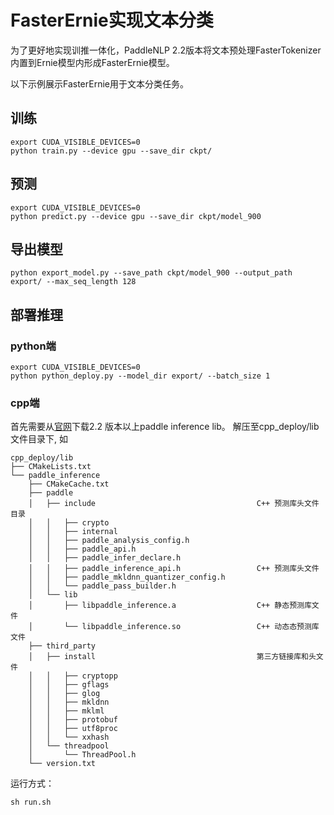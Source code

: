 # FasterErnie实现文本分类

为了更好地实现训推一体化，PaddleNLP 2.2版本将文本预处理FasterTokenizer内置到Ernie模型内形成FasterErnie模型。

以下示例展示FasterErnie用于文本分类任务。

## 训练

```shell
export CUDA_VISIBLE_DEVICES=0
python train.py --device gpu --save_dir ckpt/
```

## 预测

```shell
export CUDA_VISIBLE_DEVICES=0
python predict.py --device gpu --save_dir ckpt/model_900
```

## 导出模型

```shell
python export_model.py --save_path ckpt/model_900 --output_path export/ --max_seq_length 128
```

## 部署推理

### python端

```shell
export CUDA_VISIBLE_DEVICES=0
python python_deploy.py --model_dir export/ --batch_size 1
```

### cpp端

首先需要从[官网](https://paddleinference.paddlepaddle.org.cn/master/user_guides/download_lib.html)下载2.2 版本以上paddle inference lib。
解压至cpp_deploy/lib文件目录下, 如
```
cpp_deploy/lib
├── CMakeLists.txt
└── paddle_inference
    ├── CMakeCache.txt
    ├── paddle
    │   ├── include                                    C++ 预测库头文件目录
    │   │   ├── crypto
    │   │   ├── internal
    │   │   ├── paddle_analysis_config.h
    │   │   ├── paddle_api.h
    │   │   ├── paddle_infer_declare.h
    │   │   ├── paddle_inference_api.h                 C++ 预测库头文件
    │   │   ├── paddle_mkldnn_quantizer_config.h
    │   │   └── paddle_pass_builder.h
    │   └── lib
    │       ├── libpaddle_inference.a                  C++ 静态预测库文件
    │       └── libpaddle_inference.so                 C++ 动态态预测库文件
    ├── third_party
    │   ├── install                                    第三方链接库和头文件
    │   │   ├── cryptopp
    │   │   ├── gflags
    │   │   ├── glog
    │   │   ├── mkldnn
    │   │   ├── mklml
    │   │   ├── protobuf
    │   │   ├── utf8proc
    │   │   └── xxhash
    │   └── threadpool
    │       └── ThreadPool.h
    └── version.txt
```


运行方式：

```shell
sh run.sh
```
